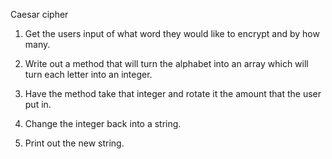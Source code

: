 Caesar cipher

1. Get the users input of what word they would like to encrypt and by how many.

2. Write out a method that will turn the alphabet into an array which will turn each letter into an integer.

3. Have the method take that integer and rotate it the amount that the user put in.

4. Change the integer back into a string.

5. Print out the new string.
